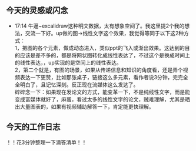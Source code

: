 ## 今天的灵感或闪念

- 17:14 牛逼~excalidraw这种明文数据，太有想象空间了。我这里提2个我的想法，交流一下好。up做的图->线性文字这个效果，我觉得等同于以下这2种方式：<br>1，把图的各个元素，做成动态进入，类似ppt的飞入或渐出效果。这达到的目的应该是差不多的，都是将网状图转化成线性表达了，不过这个是换成时间上的线性表达，，up实现的是空间上的线性表达。<br>2，第二个就是，有图的场景，如果从传递信息和知识的角度看，还是弄个视频表达一下更赞，比如那张桌子，链接这么多元素，看作者说3分钟，完完全全明白了，且记忆深刻。反正现在流媒体这么发达了。<br>碎碎念一下：如果现在发论文的方式，能变革一下，不是纯线性文字，而是能变成富媒体就好了，麻蛋，看过太多的线性文字的论文，贼难理解，尤其是晒出大量图表的，如果有视频辅助解答一下，肯定能更快理解。

## 今天的工作日志

！！花3分钟整理一下滴答清单！！
